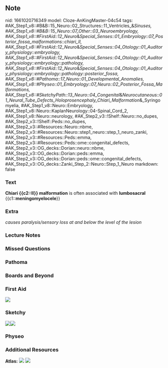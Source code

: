 ## Note
nid: 1661020716349
model: Cloze-AnKingMaster-04c54
tags: #AK_Step1_v8::#B&B::15_Neuro::02_Structures::11_Ventricles_&_Sinuses, #AK_Step1_v8::#B&B::15_Neuro::07_Other::03_Neuroembryology, #AK_Step1_v8::#FirstAid::12_Neuro_&_Special_Senses::01_Embryology::07_Posterior_fossa_malformations::chiari_II, #AK_Step1_v8::#FirstAid::12_Neuro_&_Special_Senses::04_Otology::01_Auditory_physiology::embryology, #AK_Step1_v8::#FirstAid::12_Neuro_&_Special_Senses::04_Otology::01_Auditory_physiology::embryology::pathology, #AK_Step1_v8::#FirstAid::12_Neuro_&_Special_Senses::04_Otology::01_Auditory_physiology::embryology::pathology::posterior_fossa, #AK_Step1_v8::#Pathoma::17_Neuro::01_Developmental_Anomalies, #AK_Step1_v8::#Physeo::01_Embryology::07_Neuro::02_Posterior_Fossa_Malformations, #AK_Step1_v8::#SketchyPath::13_Neuro::04_Congenital_&_Neurocutaneous::01_Neural_Tube_Defects_Holoprosencephaly_Chiari_Malformation_&_Syringomyelia, #AK_Step1_v8::Neuro::Embryology, #AK_Step1_v8::Neuro::KaplanNeurology::04-Spinal_Cord_2, #AK_Step1_v8::Neuro::neurology, #AK_Step2_v3::!Shelf::Neuro::no_dupes, #AK_Step2_v3::!Shelf::Peds::no_dupes, #AK_Step2_v3::#Resources::Neuro::nbme, #AK_Step2_v3::#Resources::Neuro::step1_neuro::step_1_neuro_zanki, #AK_Step2_v3::#Resources::Peds::emma, #AK_Step2_v3::#Resources::Peds::ome::congenital_defects, #AK_Step2_v3::OG_decks::Dorian::neuro::nbme, #AK_Step2_v3::OG_decks::Dorian::peds::emma, #AK_Step2_v3::OG_decks::Dorian::peds::ome::congenital_defects, #AK_Step2_v3::OG_decks::Zanki_Step_2::Neuro::Step_1_Neuro
markdown: false

### Text
<div>
  <b>Chiari {{c2::II}} malformation</b> is often associated with
  <b>lumbosacral</b> {{c1::<b>meningomyelocele</b>}}
</div>

### Extra
<i>causes paralysis/sensory loss at and below the level of the
lesion</i>

### Lecture Notes


### Missed Questions


### Pathoma


### Boards and Beyond


### First Aid
<img src="tmppXzUjT.png">

### Sketchy
<div><img src=
"Myelomeningocele%20Chiari%20_1566160514431.jpg"><img src= 
"Zoverall%20picture%20(100)_1566160514431_1566160514431.JPG"></div>

### Physeo


### Additional Resources
<b>Atlas:</b> <img src="tmpDnArkG.png" class="resizer"> <img src= 
"tmpFLcNaF.png" class="resizer">
